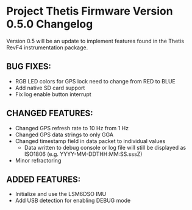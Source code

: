 
# Project Thetis Firmware Version 0.5.0 Changelog

Version 0.5 will be an update to implement features found in the Thetis RevF4 instrumentation package.

## BUG FIXES:

- RGB LED colors for GPS lock need to change from RED to BLUE
- Add native SD card support
- Fix log enable button interrupt

## CHANGED FEATURES:

- Changed GPS refresh rate to 10 Hz from 1 Hz
- Changed GPS data strings to only GGA
- Changed timestamp field in data packet to individual values
  - Data written to debug console or log file will still be displayed as ISO1806 (e.g. YYYY-MM-DDTHH:MM:SS.sssZ)
-  Minor refractoring

## ADDED FEATURES:

- Initialize and use the LSM6DSO IMU
- Add USB detection for enabling DEBUG mode